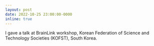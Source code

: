 ```yaml
---
layout: post
date: 2022-10-25 23:00:00-0000
inline: true
---
```


I gave a talk at BrainLink workshop, Korean Federation of Science and Technology Societies (KOFST), South Korea.

